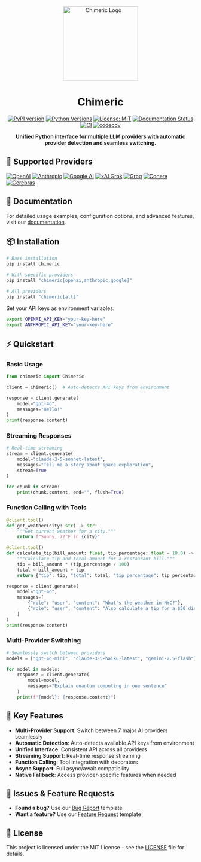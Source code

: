 <div align="center">

<img src=".github/assets/chimeric.png" alt="Chimeric Logo" width="200"/>

# Chimeric

[![PyPI version](https://img.shields.io/pypi/v/chimeric.svg)](https://pypi.org/project/chimeric/)
[![Python Versions](https://img.shields.io/pypi/pyversions/chimeric.svg)](https://pypi.org/project/chimeric/)
[![License: MIT](https://img.shields.io/badge/License-MIT-yellow.svg)](https://opensource.org/licenses/MIT)
[![Documentation Status](https://img.shields.io/badge/docs-latest-blue.svg)](https://verdenroz.github.io/chimeric/)
[![CI](https://github.com/Verdenroz/chimeric/workflows/CI/badge.svg)](https://github.com/Verdenroz/chimeric/actions/workflows/ci.yml)
[![codecov](https://codecov.io/gh/Verdenroz/chimeric/branch/main/graph/badge.svg)](https://codecov.io/gh/Verdenroz/chimeric)

**Unified Python interface for multiple LLM providers with automatic provider detection and seamless switching.**

</div>

## 🚀 Supported Providers

[![OpenAI](https://img.shields.io/badge/OpenAI-412991?logo=openai&logoColor=white)](https://openai.com/)
[![Anthropic](https://img.shields.io/badge/Anthropic-191919?logo=anthropic&logoColor=white)](https://anthropic.com/)
[![Google AI](https://img.shields.io/badge/Google%20AI-4285F4?logo=google&logoColor=white)](https://ai.google.dev/)
[![xAI Grok](https://img.shields.io/badge/xAI%20Grok-000000?logo=x&logoColor=white)](https://x.ai/)
[![Groq](https://img.shields.io/badge/Groq-F55036?logo=groq&logoColor=white)](https://groq.com/)
[![Cohere](https://img.shields.io/badge/Cohere-39594A?logo=cohere&logoColor=white)](https://cohere.ai/)
[![Cerebras](https://img.shields.io/badge/Cerebras-FF6B35?logo=cerebras&logoColor=white)](https://cerebras.ai/)

## 📖 Documentation

For detailed usage examples, configuration options, and advanced features, visit our [documentation](https://verdenroz.github.io/chimeric/).

## 📦 Installation

```bash
# Base installation
pip install chimeric

# With specific providers
pip install "chimeric[openai,anthropic,google]"

# All providers
pip install "chimeric[all]"
```

Set your API keys as environment variables:
```bash
export OPENAI_API_KEY="your-key-here"
export ANTHROPIC_API_KEY="your-key-here"
```

## ⚡ Quickstart

### Basic Usage
```python
from chimeric import Chimeric

client = Chimeric()  # Auto-detects API keys from environment

response = client.generate(
    model="gpt-4o",
    messages="Hello!"
)
print(response.content)
```

### Streaming Responses
```python
# Real-time streaming
stream = client.generate(
    model="claude-3-5-sonnet-latest",
    messages="Tell me a story about space exploration",
    stream=True
)

for chunk in stream:
    print(chunk.content, end="", flush=True)
```

### Function Calling with Tools
```python
@client.tool()
def get_weather(city: str) -> str:
    """Get current weather for a city."""
    return f"Sunny, 72°F in {city}"

@client.tool()
def calculate_tip(bill_amount: float, tip_percentage: float = 18.0) -> dict:
    """Calculate tip and total amount for a restaurant bill."""
    tip = bill_amount * (tip_percentage / 100)
    total = bill_amount + tip
    return {"tip": tip, "total": total, "tip_percentage": tip_percentage}

response = client.generate(
    model="gpt-4o",
    messages=[
        {"role": "user", "content": "What's the weather in NYC?"},
        {"role": "user", "content": "Also calculate a tip for a $50 dinner bill"}
    ]
)
print(response.content)
```

### Multi-Provider Switching
```python
# Seamlessly switch between providers
models = ["gpt-4o-mini", "claude-3-5-haiku-latest", "gemini-2.5-flash"]

for model in models:
    response = client.generate(
        model=model,
        messages="Explain quantum computing in one sentence"
    )
    print(f"{model}: {response.content}")
```


## 🔧 Key Features

- **Multi-Provider Support**: Switch between 7 major AI providers seamlessly
- **Automatic Detection**: Auto-detects available API keys from environment
- **Unified Interface**: Consistent API across all providers
- **Streaming Support**: Real-time response streaming
- **Function Calling**: Tool integration with decorators
- **Async Support**: Full async/await compatibility
- **Native Fallback**: Access provider-specific features when needed

## 🐛 Issues & Feature Requests

- **Found a bug?** Use our [Bug Report](.github/ISSUE_TEMPLATE/bug_report.yml) template
- **Want a feature?** Use our [Feature Request](.github/ISSUE_TEMPLATE/feature_request.yml) template

## 📄 License

This project is licensed under the MIT License - see the [LICENSE](LICENSE) file for details.
